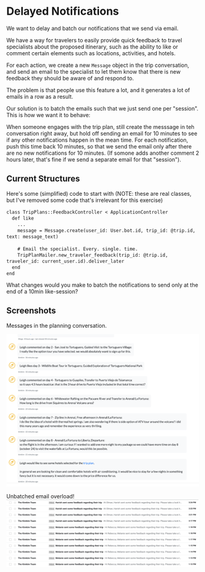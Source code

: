 # Delayed Notifications
We want to delay and batch our notifications that we send via email.

We have a way for travelers to easily provide quick feedback to travel specialists about the proposed itinerary, such as the ability to like or comment certain elements such as locations, activities, and hotels.

For each action, we create a new `Message` object in the trip conversation, and send an email to the specialist to let them know that there is new feedback they should be aware of and respond to.

The problem is that people use this feature a lot, and it generates a lot of emails in a row as a result.

Our solution is to batch the emails such that we just send one per "session". This is how we want it to behave:

When someone engages with the trip plan, still create the messsage in teh conversation right away, but hold off sending an email for 10 minutes to see if any other notifications happen in the mean time. For each notification, push this time back 10 minutes, so that we send the email only after there are no new notifications for 10 minutes. (If somone adds another comment 2 hours later, that's fine if we send a separate email for that "session").

## Current Structures
Here's some (simplified) code to start with (NOTE: these are real classes, but I've removed some code that's irrelevant for this exercise)

```
class TripPlans::FeedbackController < ApplicationController
  def like
    ...
    message = Message.create(user_id: User.bot.id, trip_id: @trip.id, text: message_text)
    
    # Email the specialist. Every. single. time.
    TripPlanMailer.new_traveler_feedback(trip_id: @trip.id, traveler_id: current_user.id).deliver_later
  end
end

```

What changes would you make to batch the notifications to send only at the end of a 10min like-session?

## Screenshots
Messages in the planning conversation.

![Trip conversation w/ messages](images/delayed_notifications/likes_and_comments.png)


Unbatched email overload!
![Unbatched email notifications](images/delayed_notifications/email_nofifications_unbatched.png)